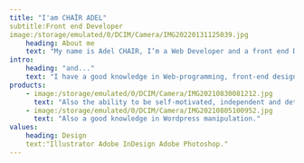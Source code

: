 ```yaml
---
title: "I'am CHAÏR ADEL"
subtitle:Front end Developer
image:/storage/emulated/0/DCIM/Camera/IMG20220131125039.jpg
    heading: About me
    text: "My name is Adel CHAIR, I’m a Web Developer and a front end Developer and Designer. Self-directed and capable of learning new programming languages and technologies. Also, I’m an IT Engineer at University of Constantine 3. Possess excellent communication, problem-solving, documentation, analytical and decison solving skills."
intro:
    heading: "and..."
    text: "I have a good knowledge in Web-programming, front-end designing and making responsive websites."
products:
    - image:/storage/emulated/0/DCIM/Camera/IMG20210830081212.jpg
      text: "Also the ability to be self-motivated, independent and detail-oriented."
    - image:/storage/emulated/0/DCIM/Camera/IMG20210805100952.jpg
      text: "Also a good knowledge in Wordpress manipulation."
values:
    heading: Design
    text:"Illustrator Adobe InDesign Adobe Photoshop."
---
```


